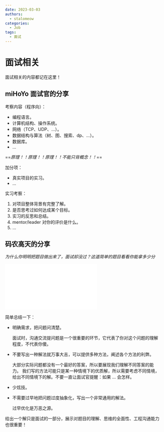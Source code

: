 ```yaml
---
date: 2023-03-03
authors:
  - stalomeow
categories:
  - Job
tags:
  - 面试
---
```


# 面试相关

面试相关的内容都记在这里！

<!-- more -->

## miHoYo 面试官的分享

考察内容（程序向）：

- 编程语言。
- 计算机结构、操作系统。
- 网络（TCP、UDP、...）。
- 数据结构与算法（树、图、搜索、dp、...）。
- 数据库。
- ...

==*原理！！原理！！原理！！不能只背概念！！*==

加分项：

- 真实项目的实习。
- ...

实习考察：

1. 对项目整体背景有完整了解。
2. 是否思考过如何达成某个目标。
3. 实习的反思和总结。
4. mentor/leader 对你的评价是什么。
5. ...

## 码农高天的分享

*为什么你明明把题目做出来了，面试却没过？这道简单的题目看看你能拿多少分*

<div class="responsive-video-container">
    <iframe src="//player.bilibili.com/player.html?aid=486586906&bvid=BV1SN411y7P7&cid=1143753023&page=1&autoplay=0" scrolling="no" frameborder="no" framespacing="0" allowfullscreen="true"></iframe>
</div>

简单总结一下：

- 明确需求，把问题问清楚。

    面试时，沟通交流提问题是一个很重要的环节，它代表了你对这个问题的理解程度，不代表你傻。

- 不要写出一种解法就万事大吉，可以提供多种方法，阐述各个方法的利弊。

    大部分实际问题都没有一个最好的答案，所以要展现我们理解不同答案的能力。
    我们写的方法可能只是某一种情境下的优质解，所以需要考虑不同情境，给出不同情境下的解。不要一直让面试官提醒：如果 ... 会怎样。

- 少炫技。

- 不需要过早地把问题过度抽象化，写出一个非常通用的解法。

    过早优化是万恶之源。

给出一个解只是面试的一部分，展示对题目的理解、思维的全面性、工程沟通能力也很重要！
